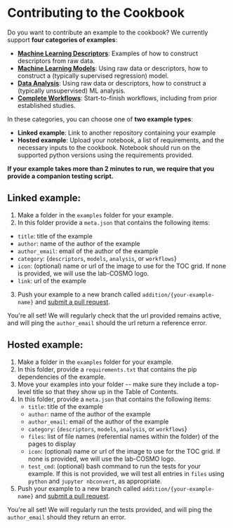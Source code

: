 # Contributing to the Cookbook

Do you want to contribute an example to the cookbook? We currently support **four categories of examples**:

- [**Machine Learning Descriptors**](descriptors.md): Examples of how to construct descriptors from raw data.
- [**Machine Learning Models**](models.md): Using raw data or descriptors, how to construct a (typically supervised regression) model.
- [**Data Analysis**](analysis.md): Using raw data or descriptors, how to construct a (typically unsupervised) ML analysis.
- [**Complete Workflows**](workflows.md): Start-to-finish workflows, including from prior established studies.

In these categories, you can choose one of **two example types**:

- **Linked example**: Link to another repository containing your example
- **Hosted example**: Upload your notebook, a list of requirements, and the necessary inputs to the cookbook. Notebook should run on the supported python versions using the requirements provided.

**If your example takes more than 2 minutes to run, we require that you provide a companion testing script.**

## Linked example:

1. Make a folder in the `examples` folder for your example.
2. In this folder provide a `meta.json` that contains the following items:
  - ``title``: title of the example
  - ``author``: name of the author of the example
  - ``author_email``: email of the author of the example
  - ``category``: {``descriptors``, ``models``, ``analysis``, or ``workflows``}
  - ``icon``: (optional) name or url of the image to use for the TOC grid. If none is provided, we will use the lab-COSMO logo.
  - ``link``: url of the example
3. Push your example to a new branch called `addition/{your-example-name}` and [submit a pull request](https://github.com/bananenpampe/COSMO_cookbook/pulls).

You're all set! We will regularly check that the url provided remains active, and will ping the `author_email` should the url return a reference error.

## Hosted example:

1. Make a folder in the `examples` folder for your example.
2. In this folder, provide a `requirements.txt` that contains the pip dependencies of the example.
3. Move your examples into your folder -- make sure they include a top-level title so that they show up in the Table of Contents.
4. In this folder, provide a `meta.json` that contains the following items:
      - ``title``: title of the example
      - ``author``: name of the author of the example
      - ``author_email``: email of the author of the example
      - ``category``: {``descriptors``, ``models``, ``analysis``, or ``workflows``}
      - ``files``: list of file names (referential names within the folder) of the pages to display
      - ``icon``: (optional) name or url of the image to use for the TOC grid. If none is provided, we will use the lab-COSMO logo.
      - ``test_cmd``: (optional) bash command to run the tests for your example. If this is not provided, we will test all entries in ``files`` using `python` and `jupyter nbconvert`, as appropriate.
5. Push your example to a new branch called `addition/{your-example-name}` and [submit a pull request](https://github.com/bananenpampe/COSMO_cookbook/pulls).


You're all set! We will regularly run the tests provided, and will ping the `author_email` should they return an error.
